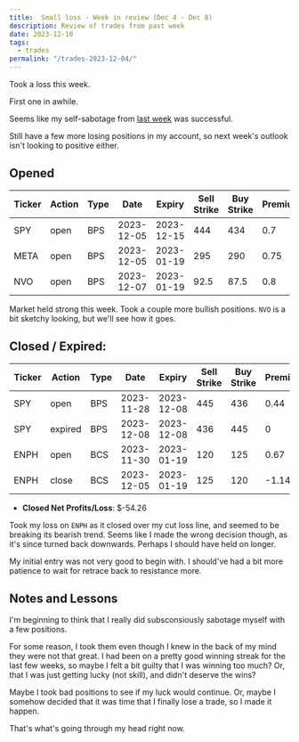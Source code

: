 ```yaml
---
title:  Small loss - Week in review (Dec 4 - Dec 8)
description: Review of trades from past week
date: 2023-12-10
tags:
  - trades
permalink: "/trades-2023-12-04/"
---
```


Took a loss this week.

First one in awhile.  

Seems like my self-sabotage from <a href="/trades-2023-11-27/">last week</a> was successful.

Still have a few more losing positions in my account, so next week's outlook isn't looking to positive either.

## Opened

<div class="trade-table weekly full-width">

|**Ticker**|**Action**|**Type**|**Date**|**Expiry**|**Sell Strike**|**Buy Strike**|**Premium**|**Qty**|**Fee**|**Net**|
|---|---|---|---|---|---|---|---|---|---|---|
|SPY|open|BPS|2023-12-05|2023-12-15|444|434|0.7|1|2.82|67.18|
|META|open|BPS|2023-12-05|2023-01-19|295|290|0.75|2|1.37|148.63|
|NVO|open|BPS|2023-12-07|2023-01-19|92.5|87.5|0.8|2|0.23|159.77|

</div>

Market held strong this week. Took a couple more bullish positions.  `NVO` is a bit sketchy looking, but we'll see how it goes.

## Closed / Expired:

<div class = "trade-table monthly full-width">

|**Ticker**|**Action**|**Type**|**Date**|**Expiry**|**Sell Strike**|**Buy Strike**|**Premium**|**Qty**|**Fee**|**Net**|**Profit/Loss**|
|---|---|---|---|---|---|---|---|---|---|---|---|
|SPY|open|BPS|2023-11-28|2023-12-08|445|436|0.44|1|2.08|41.92|$41.92|
|SPY|expired|BPS|2023-12-08|2023-12-08|436|445|0|1|0|0|
|ENPH|open|BCS|2023-11-30|2023-01-19|120|125|0.67|2|1.09|132.91|-$96.18|
|ENPH|close|BCS|2023-12-05|2023-01-19|125|120|-1.14|2|1.09|-229.09|

</div>

- **Closed Net Profits/Loss**: $-54.26

Took my loss on `ENPH` as it closed over my cut loss line, and seemed to be breaking its bearish trend.  Seems like I made the wrong decision though, as it's since turned back downwards.  Perhaps I should have held on longer.

My initial entry was not very good to begin with.  I should've had a bit more patience to wait for retrace back to resistance more.


## Notes and Lessons

I'm beginning to think that I really did subsconsiously sabotage myself with a few positions.  

For some reason, I took them even though I knew in the back of my mind they were not that great.  I had been on a pretty good winning streak for the last few weeks, so maybe I felt a bit guilty that I was winning too much? Or, that I was just getting lucky (not skill), and didn't deserve the wins?

Maybe I took bad positions to see if my luck would continue.  Or, maybe I somehow decided that it was time that I finally lose a trade, so I made it happen.

That's what's going through my head right now.





